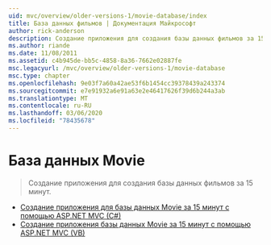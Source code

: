 ```yaml
---
uid: mvc/overview/older-versions-1/movie-database/index
title: База данных фильмов | Документация Майкрософт
author: rick-anderson
description: Создание приложения для создания базы данных фильмов за 15 минут.
ms.author: riande
ms.date: 11/08/2011
ms.assetid: c4b945de-bb5c-4858-8a36-7662e02887fe
msc.legacyurl: /mvc/overview/older-versions-1/movie-database
msc.type: chapter
ms.openlocfilehash: 9e03f7a60a42ae53f6b1454cc39378439a243374
ms.sourcegitcommit: e7e91932a6e91a63e2e46417626f39d6b244a3ab
ms.translationtype: MT
ms.contentlocale: ru-RU
ms.lasthandoff: 03/06/2020
ms.locfileid: "78435678"
---
```

# <a name="movie-database"></a>База данных Movie

> Создание приложения для создания базы данных фильмов за 15 минут.

- [Создание приложения для базы данных Movie за 15 минут с помощью ASP.NET MVC (C#)](create-a-movie-database-application-in-15-minutes-with-asp-net-mvc-cs.md)
- [Создание приложения базы данных Movie за 15 минут с помощью ASP.NET MVC (VB)](create-a-movie-database-application-in-15-minutes-with-asp-net-mvc-vb.md)
